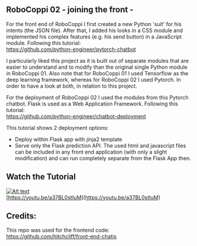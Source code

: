 ## RoboCoppi 02 - joining the front -
For the front end of RoboCoppi I first created a new Python 'suit' for his intents (the JSON file). After that, I added his looks in a CSS module and implemented his complex features (e.g. his send button) in a JavaScript module. Following this tutorial:  
https://github.com/python-engineer/pytorch-chatbot   

I particularly liked this project as it is built out of separate modules that are easier to understand and to modify than the original single Python module in RoboCoppi 01. Also note that for RoboCoppi 01 I used Tensorflow as the deep learning framework, whereas for RoboCoppi 02 I used Pytorch. In order to have a look at both, in relation to this project.
 
For the deployment of RoboCoppi 02 I used the modules from this Pytorch chatbot. Flask is used as a Web Application Framework. Following this tutorial:  
https://github.com/python-engineer/chatbot-deployment  

This tutorial shows 2 deployment options:
- Deploy within Flask app with jinja2 template
- Serve only the Flask prediction API. The used html and javascript files can be included in any front end application (with only a slight modification) and can run completely separate from the Flask App then.

## Watch the Tutorial
[![Alt text](https://img.youtube.com/vi/a37BL0stIuM/hqdefault.jpg)](https://youtu.be/a37BL0stIuM)  
[https://youtu.be/a37BL0stIuM](https://youtu.be/a37BL0stIuM)

## Credits:
This repo was used for the frontend code:
https://github.com/hitchcliff/front-end-chatjs
